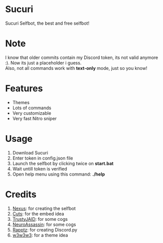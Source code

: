 # Sucuri
Sucuri Selfbot, the best and free selfbot!

# Note
I know that older commits contain my Discord token, its not valid anymore :). Now its just a placeholder i guess.
<br>Also, not all commands work with **text-only** mode, just so you know!

# Features
 - Themes
 - Lots of commands
 - Very customizable
 - Very fast Nitro sniper

# Usage
 1. Download Sucuri
 2. Enter token in config.json file
 3. Launch the selfbot by clicking twice on **start.bat**
 4. Wait untill token is verified
 5. Open help menu using this command: **./help**

# Credits
 1. [Nexus](https://github.com/Nexuzzzz): for creating the selfbot
 2. [Cuts](https://github.com/Cuts-xo): for the embed idea
 3. [TrustyJAID](https://github.com/TrustyJAID): for some cogs
 4. [NeuroAssassin](https://github.com/NeuroAssassin): for some cogs
 5. [Rapptz](https://github.com/Rapptz): for creating Discord.py
 6. [w3w3w3](): for a theme idea